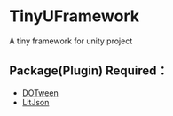 # TinyUFramework
 A tiny framework for unity project

## Package(Plugin) Required：

- [DOTween](http://dotween.demigiant.com/)
- [LitJson](https://github.com/LitJSON/litjson)


